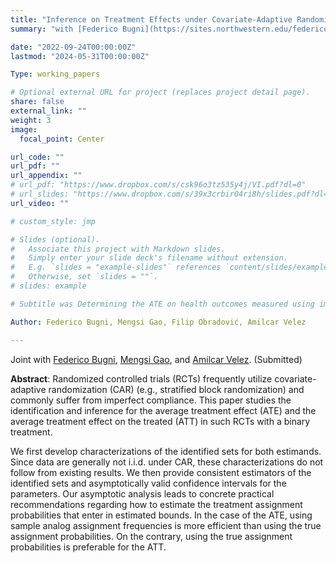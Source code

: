 ```yaml
---
title: "Inference on Treatment Effects under Covariate-Adaptive Randomization and Imperfect Compliance"
summary: "with [Federico Bugni](https://sites.northwestern.edu/federicobugni/), [Mengsi Gao](https://www.econ.berkeley.edu/grad/profiles/14733), and [Amilcar Velez](https://www.amilcarvelez.com/) \n\n Identification and inference in stratified randomized controlled trials with imperfect compliance."

date: "2022-09-24T00:00:00Z"
lastmod: "2024-05-31T00:00:00Z"

Type: working_papers

# Optional external URL for project (replaces project detail page).
share: false
external_link: ""
weight: 3
image:
  focal_point: Center

url_code: ""
url_pdf: ""
url_appendix: ""
# url_pdf: "https://www.dropbox.com/s/csk96o3tz535y4j/VI.pdf?dl=0"
# url_slides: "https://www.dropbox.com/s/39x3crbir04ri8h/slides.pdf?dl=0"
url_video: ""

# custom_style: jmp

# Slides (optional).
#   Associate this project with Markdown slides.
#   Simply enter your slide deck's filename without extension.
#   E.g. `slides = "example-slides"` references `content/slides/example-slides.md`.
#   Otherwise, set `slides = ""`.
# slides: example

# Subtitle was Determining the ATE on health outcomes measured using imperfect diagnostic tests in randomized controlled trials.

Author: Federico Bugni, Mengsi Gao, Filip Obradović, Amilcar Velez

---
```


Joint with [Federico Bugni](https://sites.northwestern.edu/federicobugni/), [Mengsi Gao](https://www.econ.berkeley.edu/grad/profiles/14733), and [Amilcar Velez](https://www.amilcarvelez.com/). (Submitted)

**Abstract**: Randomized controlled trials (RCTs) frequently utilize covariate-adaptive randomization (CAR) (e.g., stratified block randomization) and commonly suffer from imperfect compliance. This paper studies the identification and inference for the average treatment effect (ATE) and the average treatment effect on the treated (ATT) in such RCTs with a binary treatment.

We first develop characterizations of the identified sets for both estimands. Since data are generally not i.i.d. under CAR, these characterizations do not follow from existing results. We then provide consistent estimators of the identified sets and asymptotically valid confidence intervals for the parameters. Our asymptotic analysis leads to concrete practical recommendations regarding how to estimate the treatment assignment probabilities that enter in estimated bounds. In the case of the ATE, using sample analog assignment frequencies is more efficient than using the true assignment probabilities. On the contrary, using the true assignment probabilities is preferable for the ATT.
